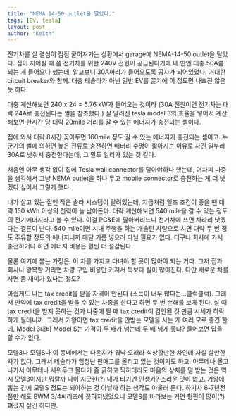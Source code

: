 ```yaml
---
title: "NEMA 14-50 outlet을 달았다."
tags: [EV, tesla]
layout: post
author: "Keith"
---
```


전기차를 살 결심이 점점 굳어져가는 상황에서 garage에 NEMA-14-50 outlet을 달았다. 집이 지어질 때 쯤 전기차를 위한 240V 전원이 공급된다기에 내 딴엔 대충 50A쯤 되는 게 들어오나 했는데, 알고보니 30A짜리가 들어오도록 공사가 되어있었다. 거대한 circuit breaker와 함께. 대충 테슬라가 아닌 일반 EV를 끌기에 이 정도면 나쁘진 않은 듯 하다.

대충 계산해보면 240 x 24 = 5.76 kW가 들어오는 것이라 (30A 전원이면 전기차는 대략 24A로 충전된다는 썰을 참조했다.) 잘 알려진 tesla model 3의 효율을 넣어서 계산해보면 한시간 당 대략 20mile 거리를 갈 수 있는 에너지가 충전되는 셈이다. 

집에 와서 대략 8시간 꽂아두면 160mile 정도 갈 수 있는 에너지가 충전되는 셈이고. 누군가의 썰에 의하면 높은 전류로 충전하면 배터리 수명이 짧아지는 이유로 자긴 일부러 30A로 낮춰서 충전한다는데, 그 말도 일리가 있는 것 같다.

처음엔 아무 생각 없이 집에 Tesla wall connector를 달아야하나 했는데, 어차피 나중을 생각해서 그냥 NEMA outlet을 하나 두고 mobile connector로 충전하는 게 더 낫겠다 싶어서 그렇게 했다. 

내가 살고 있는 집엔 작은 솔라 시스템이 달려있는데, 지금처럼 일조 조건이 좋을 땐 대략 150 kWh 이상의 전력이 늘 남아돈다. 대략 계산해보면 540 mile을 갈 수 있는 정도의 전기에너지라고 볼 수 있다. 이걸 PG&E에 팔아버리느니 전기차에 쓰면 차라리 낫겠다는 결론이 난다. 540 mile이면 시내 주행을 하는 개솔린 차량으로 치면 대략 두 번 정도 주유할 정도의 에너지니까 매달 기름 넣으러 다닐 필요가 없다. 더구나 회사에 가서 충전하거나 하면 에너지 비용은 훨씬 더 절감된다.

물론 여기에 붙는 가정은, 이 차를 가지고 다녀야 할 곳이 많아야 되는 거다. 그저 집과 회사나 왕복할 거라면 차량 구입 비용만 커져서 득보다 실이 많아진다. 다만 새로운 차를 사면 좀 재미가 있다는 정도?

아쉽게도 나는 tax credit을 받을 자격이 안된다 (소득이 너무 많다는...쿨럭쿨럭). 그래서 만약에 tax credit을 받을 수 있는 차종을 산다고 하면 두 번 손해를 보게 된다. 살 때 tax credit을 받지 못하는 것과 나중에 팔 때 tax credit이 감안된 것 만큼 시세가 하락하게 될테니까. 그래서 기왕이면 tax credit을 안받는 모델을 사는 게 여러 모로 좋긴 한데, Model 3대비 Model S는 가격이 두 배가 넘는데 두 배 넘게 좋냐? 물어보면 답을 할 수가 없다. 

모델3나 모델S나 이 동네에서는 나온지가 워낙 오래라 식상할만한 차인데 사실 살만한 차가 없다. 그래서 테슬라가 엄청난 판매고를 올리고 있는 것이기도 하고. 아무데나 몰고 나가서 아무데나 세워두고 몰다가 좀 긁히고 찍히더라도 마음의 상처를 덜 받는 것은 역시 모델3이지만 뭐랄까 나이 지긋한(?) 내가 타기엔 인생카? 스러운 맛이 없고. 기왕에 뽑는 김에 모델S 정도는 되야하는 것 아닐까 하는 생각도 아울러 든다. 하기사 6-7년전쯤만 해도 BWM 3/4씨리즈에 꽂혀지냈었으니 모델S를 바라보는 거면 형편이 많이(?) 펴졌지 싶긴 하다만.


